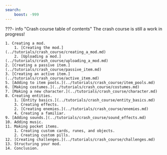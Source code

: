 ```yaml
---
search:
    boost: -999
---
```

<!-- start -->
???- info "Crash course table of contents"
    The crash course is still a work in progress!

    1. Creating a mod.
        1. [Creating the mod.](../tutorials/crash_course/creating_a_mod.md)
        2. [Uploading a mod.](../tutorials/crash_course/uploading_a_mod.md)
    2. [Creating a passive item.](../tutorials/crash_course/passive_item.md)
    3. [Creating an active item.](../tutorials/crash_course/active_item.md)
    5. [Adding to item pools.](../tutorials/crash_course/item_pools.md)
    6. [Making costumes.](../tutorials/crash_course/costumes.md)
    7. [Making a new character.](../tutorials/crash_course/character.md)
    8. Creating entities.
        1. [Entity basics.](../tutorials/crash_course/entity_basics.md)
        3. Creating effects.
        2. [Creating enemies.](../tutorials/crash_course/enemies.md)
        4. Creating a familiar.
    9. [Adding sounds.](../tutorials/crash_course/sound_effects.md)
    10. Adding music.
    11. Making pocket items.
        1. Creating custom cards, runes, and objects.
        2. Creating custom pills.
    12. [Creating challenges.](../tutorials/crash_course/challenges.md)
    13. Structuring your mod.
    14. Conclusion.
<!-- end -->